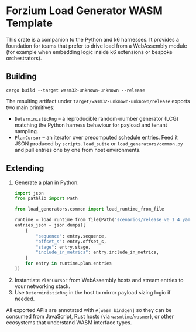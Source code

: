 # Forzium Load Generator WASM Template

This crate is a companion to the Python and k6 harnesses. It provides a
foundation for teams that prefer to drive load from a WebAssembly module (for
example when embedding logic inside k6 extensions or bespoke orchestrators).

## Building

```
cargo build --target wasm32-unknown-unknown --release
```

The resulting artifact under `target/wasm32-unknown-unknown/release` exports two
main primitives:

* `DeterministicRng` – a reproducible random-number generator (LCG) matching the
  Python harness behaviour for payload and tenant sampling.
* `PlanCursor` – an iterator over precomputed schedule entries. Feed it JSON
  produced by `scripts.load_suite` or `load_generators/common.py` and pull
  entries one by one from host environments.

## Extending

1. Generate a plan in Python:
   ```python
   import json
   from pathlib import Path

   from load_generators.common import load_runtime_from_file

   runtime = load_runtime_from_file(Path("scenarios/release_v0_1_4.yaml"), "steady-baseline")
   entries_json = json.dumps([
       {
           "sequence": entry.sequence,
           "offset_s": entry.offset_s,
           "stage": entry.stage,
           "include_in_metrics": entry.include_in_metrics,
       }
       for entry in runtime.plan.entries
   ])
   ```
2. Instantiate `PlanCursor` from WebAssembly hosts and stream entries to your
   networking stack.
3. Use `DeterministicRng` in the host to mirror payload sizing logic if needed.

All exported APIs are annotated with `#[wasm_bindgen]` so they can be consumed
from JavaScript, Rust hosts (via `wasmtime`/`wasmer`), or other ecosystems that
understand WASM interface types.